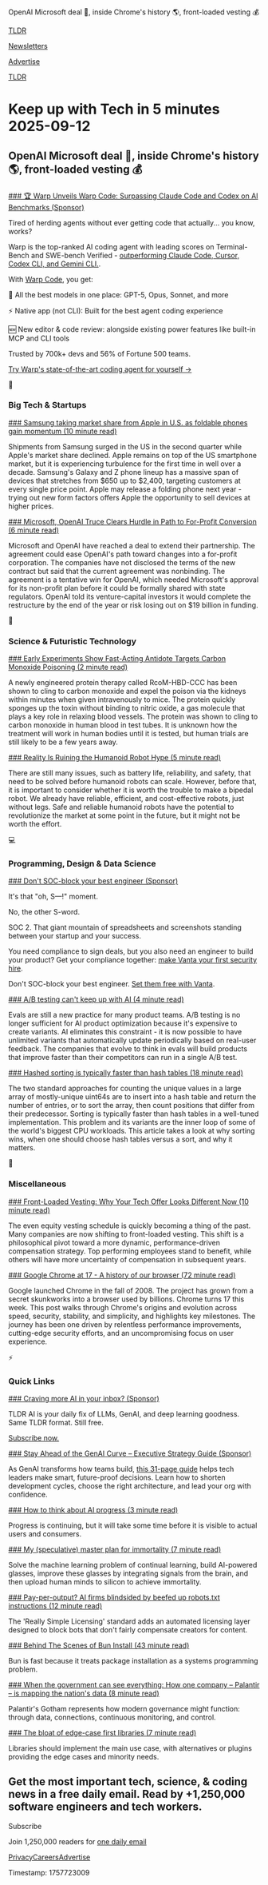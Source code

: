 OpenAI Microsoft deal 🤝, inside Chrome's history 🌎, front-loaded vesting 💰

[TLDR](/)

[Newsletters](/newsletters)

[Advertise](https://advertise.tldr.tech/)

[TLDR](/)

# Keep up with Tech in 5 minutes 2025-09-12

## OpenAI Microsoft deal 🤝, inside Chrome's history 🌎, front-loaded vesting 💰

### 

[### 🏆 Warp Unveils Warp Code: Surpassing Claude Code and Codex on AI Benchmarks (Sponsor)](https://www.warp.dev/code?utm_source=publications&amp;utm_medium=newsletter&amp;utm_campaign=warp_code_9_12_primary&amp;utm_content=tldr)

Tired of herding agents without ever getting code that actually... you know, works?

Warp is the top-ranked AI coding agent with leading scores on Terminal-Bench and SWE-bench Verified - [outperforming Claude Code, Cursor, Codex CLI, and Gemini CLI.](https://www.warp.dev/code?utm_source=publications&utm_medium=newsletter&utm_campaign=warp_code_9_12_primary&utm_content=tldr).

With [Warp Code](https://www.warp.dev/code?utm_source=publications&utm_medium=newsletter&utm_campaign=warp_code_9_12_primary&utm_content=tldr), you get:

🔗 All the best models in one place: GPT-5, Opus, Sonnet, and more

⚡ Native app (not CLI): Built for the best agent coding experience

🆕 New editor & code review: alongside existing power features like built-in MCP and CLI tools

Trusted by 700k+ devs and 56% of Fortune 500 teams.

[Try Warp's state-of-the-art coding agent for yourself →](https://www.warp.dev/code?utm_source=publications&utm_medium=newsletter&utm_campaign=warp_code_9_12_primary&utm_content=tldr)

📱

### Big Tech & Startups

[### Samsung taking market share from Apple in U.S. as foldable phones gain momentum (10 minute read)](https://www.cnbc.com/2025/08/16/samsungs-us-market-share-apple-rivalry-foldable-phones.html?utm_source=tldrnewsletter)

Shipments from Samsung surged in the US in the second quarter while Apple's market share declined. Apple remains on top of the US smartphone market, but it is experiencing turbulence for the first time in well over a decade. Samsung's Galaxy and Z phone lineup has a massive span of devices that stretches from $650 up to $2,400, targeting customers at every single price point. Apple may release a folding phone next year - trying out new form factors offers Apple the opportunity to sell devices at higher prices.

[### Microsoft, OpenAI Truce Clears Hurdle in Path to For-Profit Conversion (6 minute read)](https://www.wsj.com/tech/microsoft-openai-announce-deal-to-extend-partnership-9273ec55?st=FsXfmy&reflink=desktopwebshare_permalink&utm_source=tldrnewsletter)

Microsoft and OpenAI have reached a deal to extend their partnership. The agreement could ease OpenAI's path toward changes into a for-profit corporation. The companies have not disclosed the terms of the new contract but said that the current agreement was nonbinding. The agreement is a tentative win for OpenAI, which needed Microsoft's approval for its non-profit plan before it could be formally shared with state regulators. OpenAI told its venture-capital investors it would complete the restructure by the end of the year or risk losing out on $19 billion in funding.

🚀

### Science & Futuristic Technology

[### Early Experiments Show Fast-Acting Antidote Targets Carbon Monoxide Poisoning (2 minute read)](https://www.scientificamerican.com/article/early-experiments-show-fast-acting-antidote-targets-carbon-monoxide/?utm_source=tldrnewsletter)

A newly engineered protein therapy called RcoM-HBD-CCC has been shown to cling to carbon monoxide and expel the poison via the kidneys within minutes when given intravenously to mice. The protein quickly sponges up the toxin without binding to nitric oxide, a gas molecule that plays a key role in relaxing blood vessels. The protein was shown to cling to carbon monoxide in human blood in test tubes. It is unknown how the treatment will work in human bodies until it is tested, but human trials are still likely to be a few years away.

[### Reality Is Ruining the Humanoid Robot Hype (5 minute read)](https://spectrum.ieee.org/humanoid-robot-scaling?utm_source=tldrnewsletter)

There are still many issues, such as battery life, reliability, and safety, that need to be solved before humanoid robots can scale. However, before that, it is important to consider whether it is worth the trouble to make a bipedal robot. We already have reliable, efficient, and cost-effective robots, just without legs. Safe and reliable humanoid robots have the potential to revolutionize the market at some point in the future, but it might not be worth the effort.

💻

### Programming, Design & Data Science

[### Don't SOC-block your best engineer (Sponsor)](https://www.vanta.com/soc-block?utm_campaign=soc-block&amp;utm_source=tldr&amp;utm_medium=newsletter)

It's that "oh, S—!" moment.

No, the other S-word.

SOC 2. That giant mountain of spreadsheets and screenshots standing between your startup and your success.

You need compliance to sign deals, but you also need an engineer to build your product? Get your compliance together: [make Vanta your first security hire](https://www.vanta.com/soc-block?utm_campaign=soc-block&utm_source=tldr&utm_medium=newsletter).

Don't SOC-block your best engineer. [Set them free with Vanta](https://www.vanta.com/soc-block?utm_campaign=soc-block&utm_source=tldr&utm_medium=newsletter).

[### A/B testing can't keep up with AI (4 minute read)](https://www.braintrust.dev/blog/async-programming?utm_source=tldrnewsletter)

Evals are still a new practice for many product teams. A/B testing is no longer sufficient for AI product optimization because it's expensive to create variants. AI eliminates this constraint - it is now possible to have unlimited variants that automatically update periodically based on real-user feedback. The companies that evolve to think in evals will build products that improve faster than their competitors can run in a single A/B test.

[### Hashed sorting is typically faster than hash tables (18 minute read)](https://reiner.org/hashed-sorting?utm_source=tldrnewsletter)

The two standard approaches for counting the unique values in a large array of mostly-unique uint64s are to insert into a hash table and return the number of entries, or to sort the array, then count positions that differ from their predecessor. Sorting is typically faster than hash tables in a well-tuned implementation. This problem and its variants are the inner loop of some of the world's biggest CPU workloads. This article takes a look at why sorting wins, when one should choose hash tables versus a sort, and why it matters.

🎁

### Miscellaneous

[### Front-Loaded Vesting: Why Your Tech Offer Looks Different Now (10 minute read)](https://www.levels.fyi/blog/front-loaded-vesting.html?utm_source=tldrnewsletter)

The even equity vesting schedule is quickly becoming a thing of the past. Many companies are now shifting to front-loaded vesting. This shift is a philosophical pivot toward a more dynamic, performance-driven compensation strategy. Top performing employees stand to benefit, while others will have more uncertainty of compensation in subsequent years.

[### Google Chrome at 17 - A history of our browser (72 minute read)](https://addyosmani.com/blog/chrome-17th/?utm_source=tldrnewsletter)

Google launched Chrome in the fall of 2008. The project has grown from a secret skunkworks into a browser used by billions. Chrome turns 17 this week. This post walks through Chrome's origins and evolution across speed, security, stability, and simplicity, and highlights key milestones. The journey has been one driven by relentless performance improvements, cutting-edge security efforts, and an uncompromising focus on user experience.

⚡

### Quick Links

[### Craving more AI in your inbox? (Sponsor)](https://tldr.tech/ai/?utm_source=tldr&amp;utm_medium=newsletter&amp;utm_campaign=quicklinks09122025)

TLDR AI is your daily fix of LLMs, GenAI, and deep learning goodness. Same TLDR format. Still free.

[Subscribe now.](https://tldr.tech/ai/?utm_source=tldr&utm_medium=newsletter&utm_campaign=quicklinks09122025)

[### Stay Ahead of the GenAI Curve – Executive Strategy Guide (Sponsor)](https://www.vectara.com/business/resources/executive-briefs/executive-genai-strategy-guide?utm_medium=email-media-newsletter&amp;utm_source=tldr-tech-cpa&amp;utm_campaign=creator&amp;utm_content=paid&amp;utm_term=9-9-2025)

As GenAI transforms how teams build, [this 31-page guide](https://www.vectara.com/business/resources/executive-briefs/executive-genai-strategy-guide?utm_medium=email-media-newsletter&utm_source=tldr-tech-cpa&utm_campaign=creator&utm_content=paid&utm_term=9-9-2025) helps tech leaders make smart, future-proof decisions. Learn how to shorten development cycles, choose the right architecture, and lead your org with confidence.

[### How to think about AI progress (3 minute read)](https://marginalrevolution.com/marginalrevolution/2025/09/how-to-think-about-ai-progress.html?utm_source=tldrnewsletter)

Progress is continuing, but it will take some time before it is visible to actual users and consumers.

[### My (speculative) master plan for immortality (7 minute read)](https://maxwellnye.com/plan/?utm_source=tldrnewsletter)

Solve the machine learning problem of continual learning, build AI-powered glasses, improve these glasses by integrating signals from the brain, and then upload human minds to silicon to achieve immortality.

[### Pay-per-output? AI firms blindsided by beefed up robots.txt instructions (12 minute read)](https://arstechnica.com/tech-policy/2025/09/pay-per-output-ai-firms-blindsided-by-beefed-up-robots-txt-instructions/?utm_source=tldrnewsletter)

The 'Really Simple Licensing' standard adds an automated licensing layer designed to block bots that don't fairly compensate creators for content.

[### Behind The Scenes of Bun Install (43 minute read)](https://bun.com/blog/behind-the-scenes-of-bun-install?utm_source=tldrnewsletter)

Bun is fast because it treats package installation as a systems programming problem.

[### When the government can see everything: How one company – Palantir – is mapping the nation's data (8 minute read)](https://theconversation.com/when-the-government-can-see-everything-how-one-company-palantir-is-mapping-the-nations-data-263178?utm_source=tldrnewsletter)

Palantir's Gotham represents how modern governance might function: through data, connections, continuous monitoring, and control.

[### The bloat of edge-case first libraries (7 minute read)](https://43081j.com/2025/09/bloat-of-edge-case-libraries?utm_source=tldrnewsletter)

Libraries should implement the main use case, with alternatives or plugins providing the edge cases and minority needs.

## Get the most important tech, science, & coding news in a free daily email. Read by +1,250,000 software engineers and tech workers.

Subscribe

Join 1,250,000 readers for [one daily email](/api/latest/tech)

[Privacy](/privacy)[Careers](https://jobs.ashbyhq.com/tldr.tech)[Advertise](/tech/advertise)

Timestamp: 1757723009